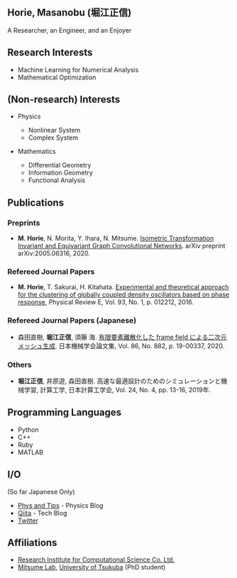 ## Horie, Masanobu (堀江正信)
A Researcher, an Engineer, and an Enjoyer

## Research Interests
- Machine Learning for Numerical Analysis
- Mathematical Optimization

## (Non-research) Interests
- Physics
  - Nonlinear System
  - Complex System

- Mathematics
  - Differential Geometry
  - Information Geometry
  - Functional Analysis

## Publications
### Preprints
* __M. Horie__, N. Morita, Y. Ihara, N. Mitsume. [Isometric Transformation Invariant and Equivariant Graph Convolutional Networks](https://arxiv.org/abs/2005.06316). arXiv preprint arXiv:2005.06316, 2020.

### Refereed Journal Papers
* __M. Horie__, T. Sakurai, H. Kitahata. [Experimental and theoretical approach for the clustering of globally coupled density oscillators based on phase response](https://journals.aps.org/pre/abstract/10.1103/PhysRevE.93.012212), Physical Review E, Vol. 93, No. 1, p. 012212, 2016.

### Refereed Journal Papers (Japanese)
* 森田直樹, __堀江正信__, 須藤 海. [有限要素離散化した frame field による二次元メッシュ生成](https://www.jstage.jst.go.jp/article/transjsme/86/882/86_19-00337/_article/-char/ja). 日本機械学会論文集, Vol. 86, No. 882, p. 19-00337, 2020.</li>

### Others
* __堀江正信__, 井原遊, 森田直樹. 高速な最適設計のためのシミュレーションと機械学習, 計算工学, 日本計算工学会, Vol. 24, No. 4, pp. 13-16, 2019年.

## Programming Languages
- Python
- C++
- Ruby
- MATLAB

## I/O
(So far Japanese Only)
- [Phys and Tips](http://blog.physips.com/) - Physics Blog
- [Qiita](https://qiita.com/horiem) - Tech Blog
- [Twitter](https://twitter.com/yellowshippo)

## Affiliations
- [Research Institute for Computational Science Co. Ltd.](https://www.ricos.co.jp/)
- [Mitsume Lab](http://www.kz.tsukuba.ac.jp/~mitsume/index.html), [University of Tsukuba](http://www.tsukuba.ac.jp/) (PhD student)

